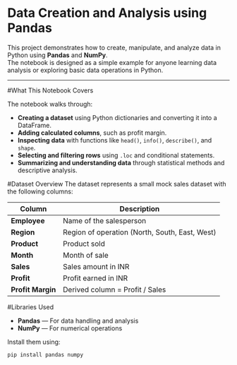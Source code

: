 # Data Creation and Analysis using Pandas

This project demonstrates how to create, manipulate, and analyze data in Python using **Pandas** and **NumPy**.  
The notebook is designed as a simple example for anyone learning data analysis or exploring basic data operations in Python.

---

#What This Notebook Covers

The notebook walks through:
- **Creating a dataset** using Python dictionaries and converting it into a DataFrame.
- **Adding calculated columns**, such as profit margin.
- **Inspecting data** with functions like `head()`, `info()`, `describe()`, and `shape`.
- **Selecting and filtering rows** using `.loc` and conditional statements.
- **Summarizing and understanding data** through statistical methods and descriptive analysis.

#Dataset Overview
The dataset represents a small mock sales dataset with the following columns:

| Column | Description |
|--------|--------------|
| **Employee** | Name of the salesperson |
| **Region** | Region of operation (North, South, East, West) |
| **Product** | Product sold |
| **Month** | Month of sale |
| **Sales** | Sales amount in INR |
| **Profit** | Profit earned in INR |
| **Profit Margin** | Derived column = Profit / Sales |

#Libraries Used
- **Pandas** — For data handling and analysis  
- **NumPy** — For numerical operations  

Install them using:
```bash
pip install pandas numpy
